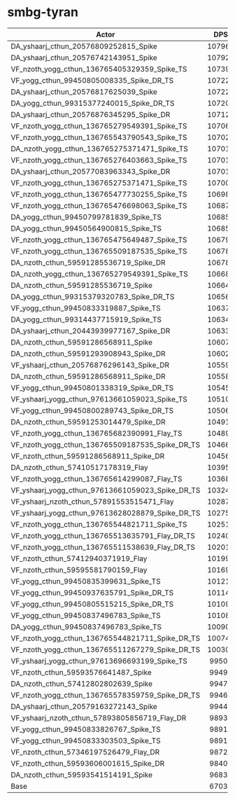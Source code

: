 # smbg-tyran
| Actor | DPS | Increase |
|---|:---:|:---:|
|DA_yshaarj_cthun_20576809252815_Spike|107960|61.05%|
|DA_yshaarj_cthun_20576742143951_Spike|107920|60.99%|
|VF_nzoth_yogg_cthun_136765405329359_Spike_TS|107397|60.21%|
|VF_yogg_cthun_99450805008335_Spike_DR_TS|107229|59.96%|
|DA_yshaarj_cthun_20576817625039_Spike|107223|59.95%|
|DA_yogg_cthun_99315377240015_Spike_DR_TS|107203|59.92%|
|DA_yshaarj_cthun_20576876345295_Spike_DR|107120|59.80%|
|VF_nzoth_yogg_cthun_136765279549391_Spike_TS|107064|59.72%|
|VF_nzoth_yogg_cthun_136765543790543_Spike_TS|107021|59.65%|
|DA_nzoth_yogg_cthun_136765275371471_Spike_TS|107015|59.64%|
|VF_nzoth_yogg_cthun_136765276403663_Spike_TS|107011|59.64%|
|DA_yshaarj_cthun_20577083963343_Spike_DR|107010|59.64%|
|VF_nzoth_yogg_cthun_136765275371471_Spike_TS|107000|59.62%|
|VF_nzoth_yogg_cthun_136765477730255_Spike_TS|106983|59.60%|
|VF_nzoth_yogg_cthun_136765476698063_Spike_TS|106873|59.43%|
|DA_yogg_cthun_99450799781839_Spike_TS|106859|59.41%|
|DA_yogg_cthun_99450564900815_Spike_TS|106858|59.41%|
|VF_nzoth_yogg_cthun_136765475649487_Spike_TS|106798|59.32%|
|VF_nzoth_yogg_cthun_136765509187535_Spike_TS|106785|59.30%|
|DA_nzoth_cthun_59591285536719_Spike_DR|106783|59.30%|
|DA_nzoth_yogg_cthun_136765279549391_Spike_TS|106688|59.16%|
|DA_nzoth_cthun_59591285536719_Spike|106642|59.09%|
|DA_yogg_cthun_99315379320783_Spike_DR_TS|106567|58.97%|
|VF_yogg_cthun_99450833319887_Spike_TS|106374|58.69%|
|DA_yogg_cthun_99314437715919_Spike_TS|106348|58.65%|
|DA_yshaarj_cthun_20443939977167_Spike_DR|106334|58.63%|
|DA_nzoth_cthun_59591286568911_Spike|106070|58.23%|
|DA_nzoth_cthun_59591293908943_Spike_DR|106027|58.17%|
|VF_yshaarj_cthun_20576876296143_Spike_DR|105595|57.52%|
|DA_nzoth_cthun_59591286568911_Spike_DR|105581|57.50%|
|VF_yogg_cthun_99450801338319_Spike_DR_TS|105457|57.32%|
|VF_yshaarj_yogg_cthun_97613661059023_Spike_TS|105109|56.80%|
|VF_yogg_cthun_99450800289743_Spike_DR_TS|105064|56.73%|
|DA_nzoth_cthun_59591253014479_Spike_DR|104918|56.51%|
|VF_nzoth_yogg_cthun_136765682390991_Flay_TS|104893|56.48%|
|VF_nzoth_yogg_cthun_136765509187535_Spike_DR_TS|104663|56.13%|
|VF_nzoth_cthun_59591286568911_Spike_DR|104567|55.99%|
|DA_nzoth_cthun_57410517178319_Flay|103953|55.08%|
|VF_nzoth_yogg_cthun_136765614299087_Flay_TS|103680|54.67%|
|VF_yshaarj_yogg_cthun_97613661059023_Spike_DR_TS|103247|54.02%|
|VF_yshaarj_nzoth_cthun_57891553515471_Flay|102874|53.47%|
|VF_yshaarj_yogg_cthun_97613628028879_Spike_DR_TS|102756|53.29%|
|VF_nzoth_yogg_cthun_136765544821711_Spike_TS|102516|52.93%|
|VF_nzoth_yogg_cthun_136765513635791_Flay_DR_TS|102403|52.76%|
|VF_nzoth_yogg_cthun_136765511538639_Flay_DR_TS|102011|52.18%|
|VF_nzoth_cthun_57412940371919_Flay|101991|52.15%|
|VF_nzoth_cthun_59595581790159_Flay|101690|51.70%|
|VF_yogg_cthun_99450835399631_Spike_TS|101210|50.98%|
|VF_yogg_cthun_99450937635791_Spike_DR_TS|101142|50.88%|
|VF_yogg_cthun_99450805515215_Spike_DR_TS|101099|50.82%|
|VF_yogg_cthun_99450837496783_Spike_TS|101083|50.79%|
|DA_yogg_cthun_99450837496783_Spike_TS|100906|50.53%|
|VF_nzoth_yogg_cthun_136765544821711_Spike_DR_TS|100742|50.28%|
|VF_nzoth_yogg_cthun_136765511267279_Spike_DR_TS|100309|49.64%|
|VF_yshaarj_yogg_cthun_97613696693199_Spike_TS|99501|48.43%|
|VF_nzoth_cthun_59593576641487_Spike|99496|48.43%|
|DA_nzoth_cthun_57412802802639_Spike|99472|48.39%|
|VF_nzoth_yogg_cthun_136765578359759_Spike_DR_TS|99463|48.38%|
|DA_yshaarj_cthun_20579163272143_Spike|99441|48.34%|
|VF_yshaarj_nzoth_cthun_57893805856719_Flay_DR|98935|47.59%|
|VF_yogg_cthun_99450833826767_Spike_TS|98919|47.57%|
|VF_yogg_cthun_99450833303503_Spike_TS|98917|47.56%|
|VF_nzoth_cthun_57346197526479_Flay_DR|98724|47.27%|
|VF_nzoth_cthun_59593606001615_Spike_DR|98403|46.80%|
|DA_nzoth_cthun_59593541514191_Spike|96833|44.45%|
|Base|67034|0.00%|
